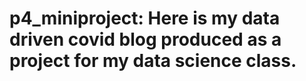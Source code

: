 # p4_miniproject: Here is my data driven covid blog produced as a project for my data science class.
